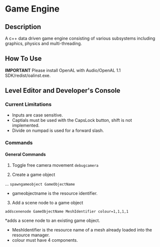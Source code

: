 # Game Engine

## Description
A c++ data driven game engine consisting of various subsystems including graphics, physics and multi-threading.

## How To Use
**IMPORTANT**
Please install OpenAL with Audio/OpenAL 1.1 SDK/redist/oalinst.exe.

## Level Editor and Developer's Console
### Current Limitations
* Inputs are case sensitive.
* Captials must be used with the CapsLock button, shift is not implemented.
* Divide on numpad is used for a forward slash.

### Commands
#### General Commands
1. Toggle free camera movement
`debugcamera`

2. Create a game object

... `spawngameobject GameObjectName`

* gameobjectname is the resource identifier.

3. Add a scene node to a game object

`addscenenode GameObjectName MeshIdentifier colour=1,1,1,1`

*adds a scene node to an existing game object.
* MeshIdentifier is the resource name of a mesh already loaded into the resource manager.
* colour must have 4 components.
